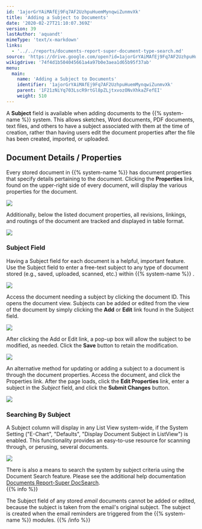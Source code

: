 ```yaml
---
id: '1ajorGrYAiMAfEj9Fq7AF2UzhpuHuemMynqwiZunmvXk'
title: 'Adding a Subject to Documents'
date: '2020-02-27T21:10:07.369Z'
version: 39
lastAuthor: 'aquandt'
mimeType: 'text/x-markdown'
links:
  - '../../reports/documents-report-super-document-type-search.md'
source: 'https://drive.google.com/open?id=1ajorGrYAiMAfEj9Fq7AF2UzhpuHuemMynqwiZunmvXk'
wikigdrive: '74f4d1b504045661a4a97b0e3aea1d65b95f37ab'
menu:
  main:
    name: 'Adding a Subject to Documents'
    identifier: '1ajorGrYAiMAfEj9Fq7AF2UzhpuHuemMynqwiZunmvXk'
    parent: '1F21zNiYq703LscR9rtGl8pZLjtxvozONvXhkaZFefEI'
    weight: 510
---
```

A **Subject** field is available when adding documents to the {{% system-name %}} system. This allows sketches, Word documents, PDF documents, text files, and others to have a subject associated with them at the time of creation, rather than having users edit the document properties after the file has been created, imported, or uploaded.
  
## Document Details / Properties  
  
Every stored document in {{% system-name %}} has document properties that specify details pertaining to the document. Clicking the **Properties** link, found on the upper-right side of every document, will display the various properties for the document.
  
![](../adding-a-subject-to-documents.assets/0371fd936c5eb6928bfe0b5768d41c08.png)  

Additionally, below the listed document properties, all revisions, linkings, and routings of the document are tracked and displayed in table format.
  
![](../adding-a-subject-to-documents.assets/a2b639a686e87d8e62f16115aa807001.png)  

  
### Subject Field  
  
Having a Subject field for each document is a helpful, important feature. Use the Subject field to enter a free-text subject to any type of document stored (e.g., saved, uploaded, scanned, etc.) within {{% system-name %}} .
  
![](../adding-a-subject-to-documents.assets/e799d1742b326332510204ca723418c8.png)  

Access the document needing a subject by clicking the document ID. This opens the document view. Subjects can be added or edited from the view of the document by simply clicking the **Add** or **Edit** link found in the Subject field.
  
![](../adding-a-subject-to-documents.assets/fa16fdc2c33694ab6edcbb110396d9dd.png)  

After clicking the Add or Edit link, a pop-up box will allow the subject to be modified, as needed. Click the **Save** button to retain the modification.
  
![](../adding-a-subject-to-documents.assets/bbf5f02c84677511cc368be03a1ad343.png)  

An alternative method for updating or adding a subject to a document is through the document properties. Access the document, and click the Properties link. After the page loads, click the **Edit Properties** link, enter a subject in the *Subject* field, and click the **Submit Changes** button.
  
![](../adding-a-subject-to-documents.assets/d6d3bda0649acbc28539c1f692355bb2.png)  

  
### Searching By Subject  
  
A Subject column will display in any List View system-wide, if the System Setting ("E-Chart", "Defaults", "Display Document Subject in ListView") is enabled. This functionality provides an easy-to-use resource for scanning through, or perusing, several documents.
  
![](../adding-a-subject-to-documents.assets/e799d1742b326332510204ca723418c8.png)  

There is also a means to search the system by subject criteria using the Document Search feature. Please see the additional help documentation [Documents Report-Super DocSearch](../../reports/documents-report-super-document-type-search.md).  
{{% info %}}

The Subject field of any stored *email* documents cannot be added or edited, because the subject is taken from the email's original subject. The subject is created when the email reminders are triggered from the {{% system-name %}} modules.
{{% /info %}}
